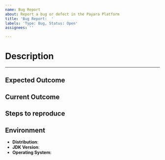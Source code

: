 ```yaml
---
name: Bug Report
about: Report a bug or defect in the Payara Platform
title: 'Bug Report:  '
labels: 'Type: Bug, Status: Open'
assignees: ''

---
```


# Description #
----------

<!--- Brief summary of the defect or bug -->

## Expected Outcome ##

<!--
Provide a detailed summary of the expected behaviour the corresponding distribution and/or deployed applications SHOULD exhibit after executing the steps described below
-->

## Current Outcome ##

<!-- 
Provide a detailed summary of the actual behaviour the corresponding distribution and/or deployed applications exhibit after executing the steps described below. Please put emphasis on any unwanted results. 
-->

## Steps to reproduce ## 

<!-- 
Describe a [SCCE](http://sscce.org/ "Short, Self-Contained, Correct Example") reproducer project by using a Maven project hosted in a separate repository that simply demonstrates the issue. Compliment this reproducer with additional instructions on how to set up the reproducer, test it and observe the described outcome.
-->

## Environment ##

- **Distribution**: <!-- Server Full Profile / Server Web Profile / Micro / Embedded -->
- **JDK Version**: <!-- 6/7/8 uXX - Oracle/IBM/OpenJDK -->
- **Operating System**: <!-- Windows / Linux / Mac -->
